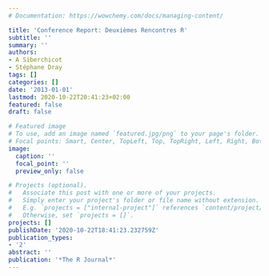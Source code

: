```yaml
---
# Documentation: https://wowchemy.com/docs/managing-content/

title: 'Conference Report: Deuxièmes Rencontres R'
subtitle: ''
summary: ''
authors:
- A Siberchicot
- Stéphane Dray
tags: []
categories: []
date: '2013-01-01'
lastmod: 2020-10-22T20:41:23+02:00
featured: false
draft: false

# Featured image
# To use, add an image named `featured.jpg/png` to your page's folder.
# Focal points: Smart, Center, TopLeft, Top, TopRight, Left, Right, BottomLeft, Bottom, BottomRight.
image:
  caption: ''
  focal_point: ''
  preview_only: false

# Projects (optional).
#   Associate this post with one or more of your projects.
#   Simply enter your project's folder or file name without extension.
#   E.g. `projects = ["internal-project"]` references `content/project/deep-learning/index.md`.
#   Otherwise, set `projects = []`.
projects: []
publishDate: '2020-10-22T18:41:23.232759Z'
publication_types:
- '2'
abstract: ''
publication: '*The R Journal*'
---
```


